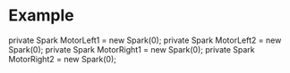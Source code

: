 # Example

private Spark MotorLeft1 = new Spark(0);
private Spark MotorLeft2 = new Spark(0);
private Spark MotorRight1 = new Spark(0);
private Spark MotorRight2 = new Spark(0);
